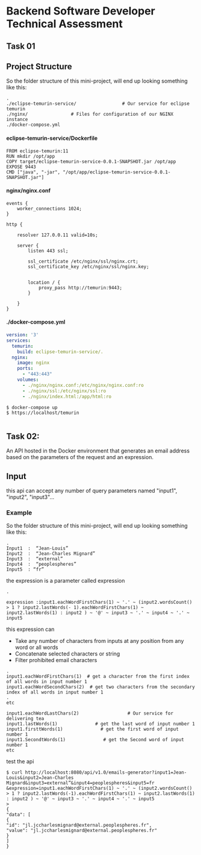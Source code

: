 # Backend Software Developer Technical Assessment

## Task 01
## Project Structure
So the folder structure of this mini-project, will end up looking something like this:
```
.
./eclipse-temurin-service/                 # Our service for eclipse temurin
./nginx/                # Files for configuration of our NGINX instance
./docker-compose.yml
```
#### eclipse-temurin-service/Dockerfile
```docker
FROM eclipse-temurin:11
RUN mkdir /opt/app
COPY target/eclipse-temurin-service-0.0.1-SNAPSHOT.jar /opt/app
EXPOSE 9443
CMD ["java", "-jar", "/opt/app/eclipse-temurin-service-0.0.1-SNAPSHOT.jar"]

```

#### nginx/nginx.conf
```nginx
events {
    worker_connections 1024;
}

http {

    resolver 127.0.0.11 valid=10s;

    server {
        listen 443 ssl;

        ssl_certificate /etc/nginx/ssl/nginx.crt;
        ssl_certificate_key /etc/nginx/ssl/nginx.key;


        location / {
            proxy_pass http://temurin:9443;
        }

    }
}
```
#### ./docker-compose.yml
```yaml
version: '3'
services:
  temurin:
    build: eclipse-temurin-service/.
  nginx:
    image: nginx
    ports:
      - "443:443"
    volumes:
      - ./nginx/nginx.conf:/etc/nginx/nginx.conf:ro
      - ./nginx/ssl:/etc/nginx/ssl:ro
      - ./nginx/index.html:/app/html:ro
```

``` 
$ docker-compose up 
$ https://localhost/temurin


```
## Task 02:
An API hosted in the Docker environment that generates an email address based on the parameters of the request and an expression.
## Input
this api can accept any number of query parameters named "input1", "input2", "input3"...
### Example
So the folder structure of this mini-project, will end up looking something like this:
```
.
Input1  :  “Jean-Louis”
Input2  :  “Jean-Charles Mignard” 
Input3  :  “external”
Input4  :  “peoplespheres” 
Input5  : “fr” 

```
the expression is a parameter called expression
```
.

expression :input1.eachWordFirstChars(1) ~ '.' ~ (input2.wordsCount() > 1 ? input2.lastWords(- 1).eachWordFirstChars(1) ~ input2.lastWords(1) : input2 ) ~ '@' ~ input3 ~ '.' ~ input4 ~ '.' ~ input5

```
this expression can 
- Take any number of characters from inputs at any position from any word or all words
- Concatenate selected characters or string
- Filter prohibited email characters

```
.
input1.eachWordFirstChars(1)  # get a character from the first index of all words in input number 1
input1.eachWordSecondChars(2)  # get two characters from the secondary index of all words in input number 1
.
etc

input1.eachWordLastChars(2)                  # Our service for delivering tea
input1.lastWords(1)              # get the last word of input number 1
input1.firsttWords(1)              # get the first word of input number 1
input1.SecondtWords(1)              # get the Second word of input number 1
etc

```
test the api 
``` 
$ curl http://localhost:8080/api/v1.0/emails-generator?input1=Jean-Louis&input2=Jean-Charles Mignard&input3=external”&input4=peoplespheres&input5=fr
&expression=input1.eachWordFirstChars(1) ~ '.' ~ (input2.wordsCount() > 1 ? input2.lastWords(-1).eachWordFirstChars(1) ~ input2.lastWords(1) : input2 ) ~ '@' ~ input3 ~ '.' ~ input4 ~ '.' ~ input5
> 
{
"data": [
{
"id": "jl.jccharlesmignard@external.peoplespheres.fr",
"value": "jl.jccharlesmignard@external.peoplespheres.fr"
}
]
}


```


